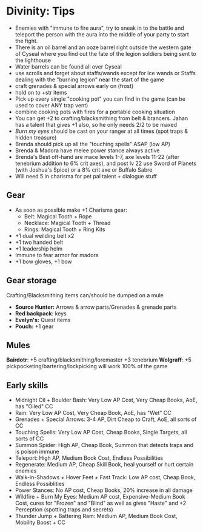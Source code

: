 # Divinity: Tips

- Enemies with "immune to fire aura", try to sneak in to the battle and teleport the person with the aura into the middle of your party to start the fight.
- There is an oil barrel and an ooze barrel right outside the western gate of Cyseal where you find out the fate of the legion soldiers being sent to the lighthouse
- Water barrels can be found all over Cyseal
- use scrolls and forget about staffs/wands except for Ice wands or Staffs dealing with the "burning legion" near the start of the game
- craft grenades & special arrows early on (frost)
- hold on to +str items
- Pick up every single "cooking pot" you can find in the game (can be used to cover ANY trap vent)
- combine cooking pots with fires for a portable cooking situation
- You can get +2 to crafting/blacksmithing from belt & brancers. Jahan has a talent that gives +1 also, so he only needs 2/2 to be maxed
- *Burn my eyes* should be cast on your ranger at all times (spot traps & hidden treasure)
- Brenda should pick up all the "touching spells" ASAP (low AP)
- Brenda & Madora have melee power stance always active
- Brenda's Best off-hand are mace levels 1-7, axe levels 11-22 (after tenebrium addition to 6% crit axes), and post lv 22 use Sword of Planets (with Joshua's Spice) or a 8% crit axe or Buffalo Sabre
- Will need 5 in charisma for pet pal talent + dialogue stuff

## Gear

- As soon as possible make +1 Charisma gear:
  - Belt: Magical Tooth + Rope
  - Necklace: Magical Tooth + Thread
  - Rings: Magical Tooth + Ring Kits
- +1 dual weilding belt x2
- +1 two handed belt
- +1 leadership helm
- Immune to fear armor for madora
- +1 bow gloves, +1 bow

## Gear storage

Crafting/Blacksmithing items can/should be dumped on a mule

- **Source Hunter:** Arrows & arrow parts/Grenades & grenade parts
- **Red backpack**: keys
- **Evelyn's:** Quest items
- **Pouch:** +1 gear

## Mules

**Bairdotr**: +5 crafting/blacksmithing/loremaster +3 tenebrium
**Wolgraff**: +5 pickpocketing/bartering/lockpicking will work 100% of the game

## Early skills

- Midnight Oil + Boulder Bash: Very Low AP Cost, Very Cheap Books, AoE, has "Oiled" CC
- Rain: Very Low AP Cost, Very Cheap Book, AoE, has "Wet" CC
- Grenades + Special Arrows: 3-4 AP, Dirt Cheap to Craft, AoE, all sorts of CC
- Touching Spells: Very Low AP Cost, Cheap Books, Single Targets, all sorts of CC
- Summon Spider: High AP, Cheap Book, Summon that detects traps and is poison immune
- Teleport: High AP, Medium Book Cost, Endless Possibilities
- Regenerate: Medium AP, Cheap Skill Book, heal yourself or hurt certain enemies
- Walk-in-Shadows + Hover Feet + Fast Track: Low AP cost, Cheap Book, Endless Possiblities
- Power Stances: No AP cost, Cheap Books, 20% increase in all damage
- Wildfire + Burn My Eyes: Medium AP cost, Expensive-Medium Book Cost, cures for "Frozen" and "Blind" as well as gives "Haste" and +2 Perception (spotting traps and secrets)
- Thunder Jump + Battering Ram: Medium AP, Medium Book Cost, Mobility Boost + CC
